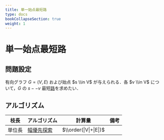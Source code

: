 ```yaml
---
title: 単一始点最短路
type: docs
bookCollapseSection: true
weight: 1
---
```


# 単一始点最短路
## 問題設定
有向グラフ $G = (V, E)$ および始点 $s \\in V$ が与えられる．各 $v \\in V$ について，$G$ の $s--v$ 最短[路](..)を求めたい．

## アルゴリズム

| 枝長 | アルゴリズム | 計算量 | 備考 |
| --- | ---------- | ----- | --- |
| 単位長 | [幅優先探索](bfs) | $\\order(\|V\|+\|E\|)$ |  |
